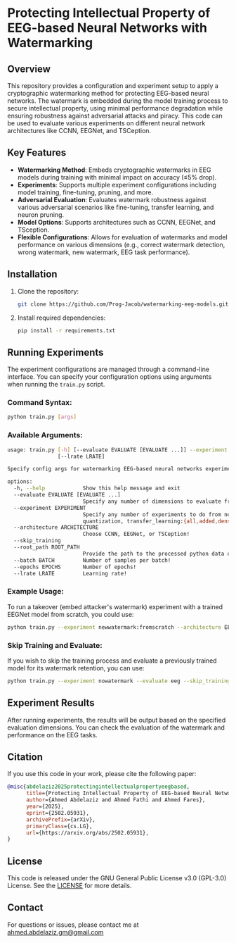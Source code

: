 # Protecting Intellectual Property of EEG-based Neural Networks with Watermarking

## Overview

This repository provides a configuration and experiment setup to apply a cryptographic watermarking method for protecting EEG-based neural networks. The watermark is embedded during the model training process to secure intellectual property, using minimal performance degradation while ensuring robustness against adversarial attacks and piracy. This code can be used to evaluate various experiments on different neural network architectures like CCNN, EEGNet, and TSCeption.

## Key Features

- **Watermarking Method**: Embeds cryptographic watermarks in EEG models during training with minimal impact on accuracy (≤5% drop).
- **Experiments**: Supports multiple experiment configurations including model training, fine-tuning, pruning, and more.
- **Adversarial Evaluation**: Evaluates watermark robustness against various adversarial scenarios like fine-tuning, transfer learning, and neuron pruning.
- **Model Options**: Supports architectures such as CCNN, EEGNet, and TSception.
- **Flexible Configurations**: Allows for evaluation of watermarks and model performance on various dimensions (e.g., correct watermark detection, wrong watermark, new watermark, EEG task performance).

## Installation

1. Clone the repository:
   ```bash
   git clone https://github.com/Prog-Jacob/watermarking-eeg-models.git
   ```
2. Install required dependencies:
   ```bash
   pip install -r requirements.txt
   ```

## Running Experiments

The experiment configurations are managed through a command-line interface. You can specify your configuration options using arguments when running the `train.py` script.

### Command Syntax:
```bash
python train.py [args]
```

### Available Arguments:
```bash
usage: train.py [-h] [--evaluate EVALUATE [EVALUATE ...]] --experiment EXPERIMENT --architecture ARCHITECTURE [--skip_training] [--root_path ROOT_PATH] [--batch BATCH] [--epochs EPOCHS]
                [--lrate LRATE]

Specify config args for watermarking EEG-based neural networks experiments and evaluations.

options:
  -h, --help            Show this help message and exit
  --evaluate EVALUATE [EVALUATE ...]
                        Specify any number of dimensions to evaluate from correct_watermark, wrong_watermark, new_watermark, or eeg!
  --experiment EXPERIMENT
                        Specify any number of experiments to do from nowatermark, newwatermark:{fromscratch,pretrain}, fromscratch, pretrain, pruning:{ascending,descending,random},
                        quantization, transfer_learning:{all,added,dense}, or fine_tuning:{ftll,ftal,rtll,rtal}!
  --architecture ARCHITECTURE
                        Choose CCNN, EEGNet, or TSCeption!
  --skip_training
  --root_path ROOT_PATH
                        Provide the path to the processed python data directory!
  --batch BATCH         Number of samples per batch!
  --epochs EPOCHS       Number of epochs!
  --lrate LRATE         Learning rate!
```
### Example Usage:
To run a takeover (embed attacker's watermark) experiment with a trained EEGNet model from scratch, you could use:

```bash
python train.py --experiment newwatermark:fromscratch --architecture EEGNet --epochs 100 --lrate 0.001
```

### Skip Training and Evaluate:
If you wish to skip the training process and evaluate a previously trained model for its watermark retention, you can use:

```bash
python train.py --experiment nowatermark --evaluate eeg --skip_training
```

## Experiment Results

After running experiments, the results will be output based on the specified evaluation dimensions. You can check the evaluation of the watermark and performance on the EEG tasks.

## Citation

If you use this code in your work, please cite the following paper:

```bibtex
@misc{abdelaziz2025protectingintellectualpropertyeegbased,
      title={Protecting Intellectual Property of EEG-based Neural Networks with Watermarking}, 
      author={Ahmed Abdelaziz and Ahmed Fathi and Ahmed Fares},
      year={2025},
      eprint={2502.05931},
      archivePrefix={arXiv},
      primaryClass={cs.LG},
      url={https://arxiv.org/abs/2502.05931}, 
}
```

## License

This code is released under the GNU General Public License v3.0 (GPL-3.0) License. See the [LICENSE](./LICENSE) for more details.

## Contact

For questions or issues, please contact me at ahmed.abdelaziz.gm@gmail.com